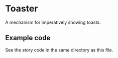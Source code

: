 # Toaster

A mechanism for imperatively showing toasts.

## Example code
See the story code in the same directory as this file.
